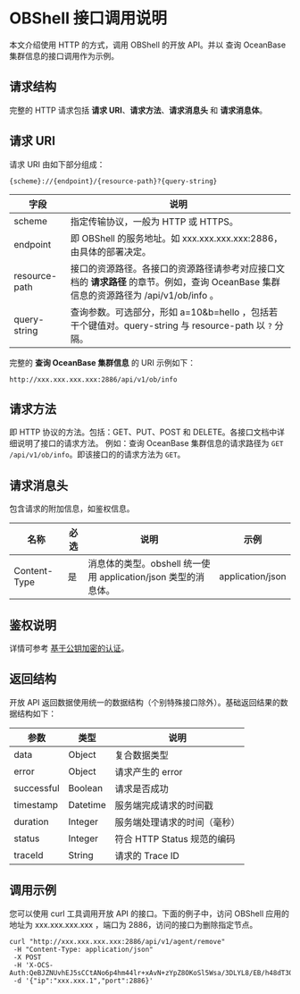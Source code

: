 # OBShell 接口调用说明

本文介绍使用 HTTP 的方式，调用 OBShell 的开放 API。并以 查询 OceanBase 集群信息的接口调用作为示例。

## 请求结构

完整的 HTTP 请求包括 **请求 URI**、**请求方法**、**请求消息头** 和 **请求消息体**。

## 请求 URI

请求 URI 由如下部分组成：

```shell
{scheme}://{endpoint}/{resource-path}?{query-string}
```

| 字段 | 说明 |
| --- | --- |
| scheme | 指定传输协议，一般为 HTTP 或 HTTPS。 |
| endpoint | 即 OBShell 的服务地址。如 xxx.xxx.xxx.xxx:2886，由具体的部署决定。 |
| resource-path | 接口的资源路径。各接口的资源路径请参考对应接口文档的 **请求路径** 的章节。例如，查询 OceanBase 集群信息的资源路径为 /api/v1/ob/info 。 |
| query-string | 查询参数。可选部分，形如 a=10&b=hello ，包括若干个键值对。query-string 与 resource-path 以 `?` 分隔。 |

完整的 **查询 OceanBase 集群信息** 的 URI 示例如下：

```shell
http://xxx.xxx.xxx.xxx:2886/api/v1/ob/info
```

## 请求方法

即 HTTP 协议的方法。包括：GET、PUT、POST 和 DELETE。各接口文档中详细说明了接口的请求方法。
例如：查询 OceanBase 集群信息的请求路径为 `GET /api/v1/ob/info`。即该接口的的请求方法为 `GET`。

## 请求消息头

包含请求的附加信息，如鉴权信息。

| 名称 | 必选 | 说明 | 示例 |
| --- | --- | --- | --- |
| Content-Type | 是 | 消息体的类型。obshell 统一使用 application/json 类型的消息体。 | application/json |

## 鉴权说明

详情可参考 [基于公钥加密的认证](200.public-key-encryption-authentication.md)。

## 返回结构

开放 API 返回数据使用统一的数据结构（个别特殊接口除外）。基础返回结果的数据结构如下：

| 参数 | 类型 | 说明 |
| --- | --- | --- |
| data | Object | 复合数据类型 |
| error | Object | 请求产生的 error |
| successful | Boolean | 请求是否成功 |
| timestamp | Datetime | 服务端完成请求的时间戳 |
| duration | Integer | 服务端处理请求的时间（毫秒） |
| status | Integer | 符合 HTTP Status 规范的编码 |
| traceId | String | 请求的 Trace ID |

## 调用示例

您可以使用 curl 工具调用开放 API 的接口。下面的例子中，访问 OBShell 应用的地址为 xxx.xxx.xxx.xxx ，端口为 2886，访问的接口为删除指定节点。

```shell
curl "http://xxx.xxx.xxx.xxx:2886/api/v1/agent/remove"
 -H "Content-Type: application/json" 
 -X POST 
 -H 'X-OCS-Auth:QeBJZNUvhEJ5sCCtANo6p4hm44lr+xAvN+zYpZ8OKoSl5Wsa/3DLYL8/EB/h48dT3QaTuGFgh4R1Y/jqMW4FYRRiZxk97JC+uPUVt3G4np1UIKIXk30diItIk0oq8DBTPdKQix8IE45zk+D1np7LwAHBTcr7kQsOilgQR+D9N9g='  
 -d '{"ip":"xxx.xxx.1","port":2886}' 
```
